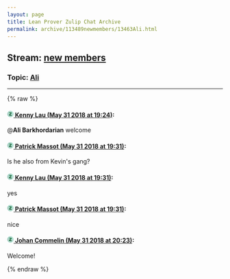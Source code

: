 ```yaml
---
layout: page
title: Lean Prover Zulip Chat Archive 
permalink: archive/113489newmembers/13463Ali.html
---
```


## Stream: [new members](index.html)
### Topic: [Ali](13463Ali.html)

---


{% raw %}
#### [![Click to go to Zulip](../../assets/img/zulip2.png) Kenny Lau (May 31 2018 at 19:24)](https://leanprover.zulipchat.com/#narrow/stream/113489-new%20members/topic/Ali/near/127372915):
@**Ali Barkhordarian** welcome

#### [![Click to go to Zulip](../../assets/img/zulip2.png) Patrick Massot (May 31 2018 at 19:31)](https://leanprover.zulipchat.com/#narrow/stream/113489-new%20members/topic/Ali/near/127373274):
Is he also from Kevin's gang?

#### [![Click to go to Zulip](../../assets/img/zulip2.png) Kenny Lau (May 31 2018 at 19:31)](https://leanprover.zulipchat.com/#narrow/stream/113489-new%20members/topic/Ali/near/127373275):
yes

#### [![Click to go to Zulip](../../assets/img/zulip2.png) Patrick Massot (May 31 2018 at 19:31)](https://leanprover.zulipchat.com/#narrow/stream/113489-new%20members/topic/Ali/near/127373276):
nice

#### [![Click to go to Zulip](../../assets/img/zulip2.png) Johan Commelin (May 31 2018 at 20:23)](https://leanprover.zulipchat.com/#narrow/stream/113489-new%20members/topic/Ali/near/127375871):
Welcome!


{% endraw %}
